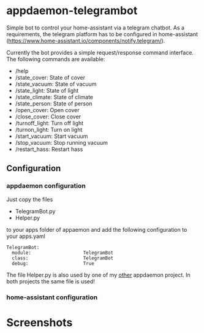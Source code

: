 # appdaemon-telegrambot

Simple bot to control your home-assistant via a telegram chatbot.
As a requirements, the telegram platform has to be configured in home-assistant (https://www.home-assistant.io/components/notify.telegram/).

Currently the bot provides a simple request/response command interface. The following commands are available:
* /help
* /state_cover: State of cover
* /state_vacuum: State of vacuum
* /state_light: State of light
* /state_climate: State of climate
* /state_person: State of person
* /open_cover: Open cover
* /close_cover: Close cover
* /turnoff_light: Turn off light
* /turnon_light: Turn on light
* /start_vacuum: Start vacuum
* /stop_vacuum: Stop running vacuum
* /restart_hass: Restart hass

## Configuration
### appdaemon configuration
Just copy the files
* TelegramBot.py
* Helper.py

to your apps folder of appaemon and add the following configuration to your apps.yaml
```
TelegramBot:
  module:                   TelegramBot
  class:                    TelegramBot
  debug:                    True
```

The file Helper.py is also used by one of my [other](https://github.com/foxcris/appdaemon-blinds-control) appdaemon project. In both projects the same file is used!
### home-assistant configuration

# Screenshots
